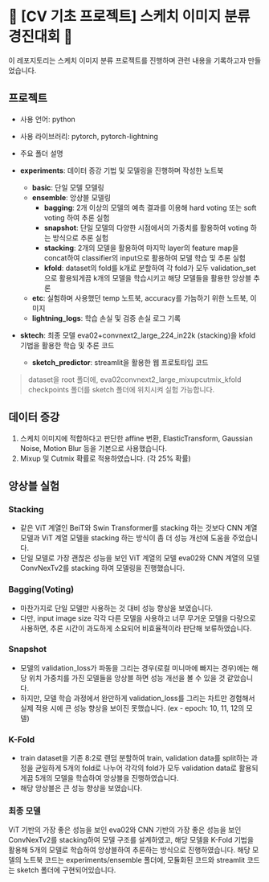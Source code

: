 # 🤗 [CV 기초 프로젝트] 스케치 이미지 분류 경진대회 🤗

이 레포지토리는 스케치 이미지 분류 프로젝트를 진행하며 관련 내용을 기록하고자 만들었습니다.

## 프로젝트

- 사용 언어: python
- 사용 라이브러리: pytorch, pytorch-lightning

- 주요 폴더 설명


- **experiments**: 데이터 증강 기법 및 모델링을 진행하며 작성한 노트북      
    - **basic**: 단일 모델 모델링      
    - **ensemble**: 앙상블 모델링   
        - **bagging**: 2개 이상의 모델의 예측 결과를 이용해 hard voting 또는 soft voting 하여 추론 실험   
        - **snapshot**: 단일 모델의 다양한 시점에서의 가중치를 활용하여 voting 하는 방식으로 추론 실험   
        - **stacking**: 2개의 모델을 활용하여 마지막 layer의 feature map을 concat하여 classifier의 input으로 활용하여 모델 학습 및 추론 실험   
        - **kfold**: dataset의 fold를 k개로 분할하여 각 fold가 모두 validation_set으로 활용되게끔 k개의 모델을 학습시키고 해당 모델들을 활용한 앙상블 추론   
    - **etc**: 실험하며 사용했던 temp 노트북, accuracy를 가늠하기 위한 노트북, 이미지   
    - **lightning_logs**: 학습 손실 및 검증 손실 로그 기록

- **sktech**: 최종 모델 eva02+convnext2_large_224_in22k (stacking)을 kfold 기법을 활용한 학습 및 추론 코드

    - **sketch_predictor**: streamlit을 활용한 웹 프로토타입 코드   

> dataset을 root 폴더에, eva02convnext2_large_mixupcutmix_kfold checkpoints 폴더를 sketch 폴더에 위치시켜 실험 가능합니다.

## 데이터 증강

1. 스케치 이미지에 적합하다고 판단한 affine 변환, ElasticTransform, Gaussian Noise, Motion Blur 등을 기본으로 사용했습니다.   
2. Mixup 및 Cutmix 확률로 적용하였습니다. (각 25% 확률)

## 앙상블 실험

### Stacking
- 같은 ViT 계열인 BeiT와 Swin Transformer를 stacking 하는 것보다 CNN 계열 모델과 ViT 계열 모델을 stacking 하는 방식이 좀 더 성능 개선에 도움을 주었습니다.
- 단일 모델로 가장 괜찮은 성능을 보인 ViT 계열의 모델 eva02와 CNN 계열의 모델 ConvNexTv2를 stacking 하여 모델링을 진행했습니다.

### Bagging(Voting)
- 마찬가지로 단일 모델만 사용하는 것 대비 성능 향상을 보였습니다.
- 다만, input image size 각각 다른 모델을 사용하고 너무 무거운 모델을 다량으로 사용하면, 추론 시간이 과도하게 소요되어 비효율적이라 판단해 보류하였습니다.

### Snapshot
- 모델의 validation_loss가 파동을 그리는 경우(로컬 미니마에 빠지는 경우)에는 해당 위치 가중치를 가진 모델들을 앙상블 하면 성능 개선을 볼 수 있을 것 같았습니다.
- 하지만, 모델 학습 과정에서 완만하게 validation_loss를 그리는 차트만 경험해서 실제 적용 시에 큰 성능 향상을 보이진 못했습니다. (ex - epoch: 10, 11, 12의 모델)

### K-Fold
- train dataset을 기존 8:2로 랜덤 분할하여 train, validation data를 split하는 과정을 균일하게 5개의 fold로 나누어 각각의 fold가 모두 validation data로 활용되게끔 5개의 모델을 학습하여 앙상블을 진행하였습니다.
- 해당 앙상블은 큰 성능 향상을 보였습니다.

### 최종 모델
ViT 기반의 가장 좋은 성능을 보인 eva02와 CNN 기반의 가장 좋은 성능을 보인 ConvNexTv2를 stacking하여 모델 구조를 설계하였고, 해당 모델을 K-Fold 기법을 활용해 5개의 모델로 학습하여 앙상블하여 추론하는 방식으로 진행하였습니다. 해당 모델의 노트북 코드는 experiments/ensemble 폴더에, 모듈화된 코드와 streamlit 코드는 sketch 폴더에 구현되어있습니다.

